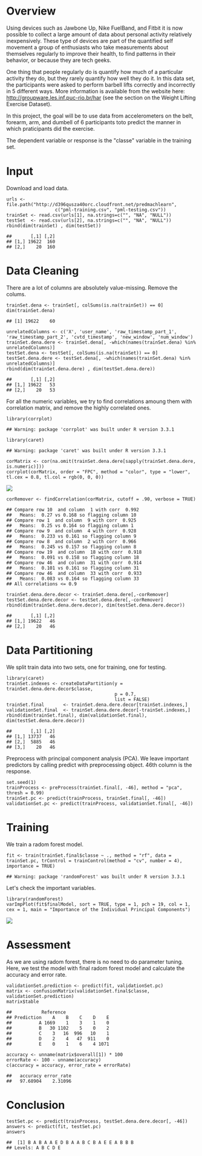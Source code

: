 Overview
========

Using devices such as Jawbone Up, Nike FuelBand, and Fitbit it is now
possible to collect a large amount of data about personal activity
relatively inexpensively. These type of devices are part of the
quantified self movement a group of enthusiasts who take measurements
about themselves regularly to improve their health, to find patterns in
their behavior, or because they are tech geeks.

One thing that people regularly do is quantify how much of a particular
activity they do, but they rarely quantify how well they do it. In this
data set, the participants were asked to perform barbell lifts correctly
and incorrectly in 5 different ways. More information is available from
the website here: <http://groupware.les.inf.puc-rio.br/har> (see the
section on the Weight Lifting Exercise Dataset).

In this project, the goal will be to use data from accelerometers on the
belt, forearm, arm, and dumbell of 6 participants toto predict the
manner in which praticipants did the exercise.

The dependent variable or response is the "classe" variable in the
training set.

Input
=====

Download and load data.

    urls <- file.path("http://d396qusza40orc.cloudfront.net/predmachlearn", 
                      c("pml-training.csv", "pml-testing.csv"))
    trainSet <- read.csv(urls[1], na.strings=c("", "NA", "NULL"))
    testSet  <- read.csv(urls[2], na.strings=c("", "NA", "NULL"))
    rbind(dim(trainSet) , dim(testSet))

    ##       [,1] [,2]
    ## [1,] 19622  160
    ## [2,]    20  160

Data Cleaning
=============

There are a lot of columns are absolutely value-missing. Remove the
colums.

    trainSet.dena <- trainSet[, colSums(is.na(trainSet)) == 0]
    dim(trainSet.dena)

    ## [1] 19622    60

    unrelatedColumns <- c('X', 'user_name', 'raw_timestamp_part_1', 'raw_timestamp_part_2', 'cvtd_timestamp', 'new_window', 'num_window')
    trainSet.dena.dere <- trainSet.dena[, -which(names(trainSet.dena) %in% unrelatedColumns)]
    testSet.dena <- testSet[, colSums(is.na(trainSet)) == 0]
    testSet.dena.dere <- testSet.dena[, -which(names(trainSet.dena) %in% unrelatedColumns)]
    rbind(dim(trainSet.dena.dere) , dim(testSet.dena.dere))

    ##       [,1] [,2]
    ## [1,] 19622   53
    ## [2,]    20   53

For all the numeric variables, we try to find correlations amoung them
with correlation matrix, and remove the highly correlated ones.

    library(corrplot)

    ## Warning: package 'corrplot' was built under R version 3.3.1

    library(caret)

    ## Warning: package 'caret' was built under R version 3.3.1

    corMatrix <- cor(na.omit(trainSet.dena.dere[sapply(trainSet.dena.dere, is.numeric)]))
    corrplot(corMatrix, order = "FPC", method = "color", type = "lower", tl.cex = 0.8, tl.col = rgb(0, 0, 0))

![](figures/correlation-1.png)

    corRemover <- findCorrelation(corMatrix, cutoff = .90, verbose = TRUE)

    ## Compare row 10  and column  1 with corr  0.992 
    ##   Means:  0.27 vs 0.168 so flagging column 10 
    ## Compare row 1  and column  9 with corr  0.925 
    ##   Means:  0.25 vs 0.164 so flagging column 1 
    ## Compare row 9  and column  4 with corr  0.928 
    ##   Means:  0.233 vs 0.161 so flagging column 9 
    ## Compare row 8  and column  2 with corr  0.966 
    ##   Means:  0.245 vs 0.157 so flagging column 8 
    ## Compare row 19  and column  18 with corr  0.918 
    ##   Means:  0.091 vs 0.158 so flagging column 18 
    ## Compare row 46  and column  31 with corr  0.914 
    ##   Means:  0.101 vs 0.161 so flagging column 31 
    ## Compare row 46  and column  33 with corr  0.933 
    ##   Means:  0.083 vs 0.164 so flagging column 33 
    ## All correlations <= 0.9

    trainSet.dena.dere.decor <- trainSet.dena.dere[,-corRemover]
    testSet.dena.dere.decor <- testSet.dena.dere[,-corRemover]
    rbind(dim(trainSet.dena.dere.decor), dim(testSet.dena.dere.decor))

    ##       [,1] [,2]
    ## [1,] 19622   46
    ## [2,]    20   46

Data Partitioning
=================

We split train data into two sets, one for training, one for testing.

    library(caret)
    trainSet.indexes <- createDataPartition(y = trainSet.dena.dere.decor$classe, 
                                            p = 0.7, 
                                            list = FALSE)
    trainSet.final       <- trainSet.dena.dere.decor[trainSet.indexes,]
    validationSet.final  <- trainSet.dena.dere.decor[-trainSet.indexes,]
    rbind(dim(trainSet.final), dim(validationSet.final), dim(testSet.dena.dere.decor))

    ##       [,1] [,2]
    ## [1,] 13737   46
    ## [2,]  5885   46
    ## [3,]    20   46

Preprocess with principal component analysis (PCA). We leave important
predictors by calling predict with preprocessing object. 46th column is
the response.

    set.seed(1)
    trainProcess <- preProcess(trainSet.final[, -46], method = "pca", thresh = 0.99)
    trainSet.pc <- predict(trainProcess, trainSet.final[, -46])
    validationSet.pc <- predict(trainProcess, validationSet.final[, -46])

Training
========

We train a radom forest model.

    fit <- train(trainSet.final$classe ~ ., method = "rf", data = trainSet.pc, trControl = trainControl(method = "cv", number = 4), importance = TRUE)

    ## Warning: package 'randomForest' was built under R version 3.3.1

Let's check the important variables.

    library(randomForest)
    varImpPlot(fit$finalModel, sort = TRUE, type = 1, pch = 19, col = 1, cex = 1, main = "Importance of the Individual Principal Components")

![](figures/improtant-variables-1.png)

Assessment
==========

As we are using radom forest, there is no need to do parameter tuning.
Here, we test the model with final radom forest model and calculate the
accuracy and error rate.

    validationSet.prediction <- predict(fit, validationSet.pc)
    matrix <- confusionMatrix(validationSet.final$classe, validationSet.prediction)
    matrix$table

    ##           Reference
    ## Prediction    A    B    C    D    E
    ##          A 1669    1    3    1    0
    ##          B   30 1102    5    0    2
    ##          C    3   16  996   10    1
    ##          D    2    4   47  911    0
    ##          E    0    1    6    4 1071

    accuracy <- unname(matrix$overall[1]) * 100
    errorRate <- 100 - unname(accuracy)
    c(accuracy = accuracy, error_rate = errorRate)

    ##   accuracy error_rate 
    ##   97.68904    2.31096

Conclusion
==========

    testSet.pc <- predict(trainProcess, testSet.dena.dere.decor[, -46])
    answers <- predict(fit, testSet.pc)
    answers

    ##  [1] B A B A A E D B A A B C B A E E A B B B
    ## Levels: A B C D E
